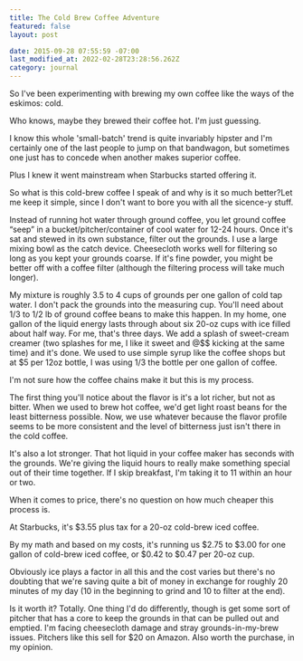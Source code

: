 ```yaml
---
title: The Cold Brew Coffee Adventure
featured: false
layout: post

date: 2015-09-28 07:55:59 -07:00
last_modified_at: 2022-02-28T23:28:56.262Z
category: journal
---
```


So I've been experimenting with brewing my own coffee like the ways of the eskimos: cold.

Who knows, maybe they brewed their coffee hot. I'm just guessing.

I know this whole 'small-batch' trend is quite invariably hipster and I'm certainly one of the last people to jump on that bandwagon, but sometimes one just has to concede when another makes superior coffee.

Plus I knew it went mainstream when Starbucks started offering it.

So what is this cold-brew coffee I speak of and why is it so much better?Let me keep it simple, since I don't want to bore you with all the sicence-y stuff.

Instead of running hot water through ground coffee, you let ground coffee “seep” in a bucket/pitcher/container of cool water for 12-24 hours. Once it's sat and stewed in its own substance, filter out the grounds. I use a large mixing bowl as the catch device. Cheesecloth works well for filtering so long as you kept your grounds coarse. If it's fine powder, you might be better off with a coffee filter (although the filtering process will take much longer).

My mixture is roughly 3.5 to 4 cups of grounds per one gallon of cold tap water. I don't pack the grounds into the measuring cup. You'll need about 1/3 to 1/2 lb of ground coffee beans to make this happen. In my home, one gallon of the liquid energy lasts through about six 20-oz cups with ice filled about half way. For me, that's three days. We add a splash of sweet-cream creamer (two splashes for me, I like it sweet and @$$ kicking at the same time) and it's done. We used to use simple syrup like the coffee shops but at $5 per 12oz bottle, I was using 1/3 the bottle per one gallon of coffee.

I'm not sure how the coffee chains make it but this is my process.

The first thing you'll notice about the flavor is it's a lot richer, but not as bitter. When we used to brew hot coffee, we'd get light roast beans for the least bitterness possible. Now, we use whatever because the flavor profile seems to be more consistent and the level of bitterness just isn't there in the cold coffee.

It's also a lot stronger. That hot liquid in your coffee maker has seconds with the grounds. We're giving the liquid hours to really make something special out of their time together. If I skip breakfast, I'm taking it to 11 within an hour or two.

When it comes to price, there's no question on how much cheaper this process is.

At Starbucks, it's $3.55 plus tax for a 20-oz cold-brew iced coffee.

By my math and based on my costs, it's running us $2.75 to $3.00 for one gallon of cold-brew iced coffee, or $0.42 to $0.47 per 20-oz cup.

Obviously ice plays a factor in all this and the cost varies but there's no doubting that we're saving quite a bit of money in exchange for roughly 20 minutes of my day (10 in the beginning to grind and 10 to filter at the end).

Is it worth it? Totally. One thing I'd do differently, though is get some sort of pitcher that has a core to keep the grounds in that can be pulled out and emptied. I'm facing cheesecloth damage and stray grounds-in-my-brew issues. Pitchers like this sell for $20 on Amazon. Also worth the purchase, in my opinion.

